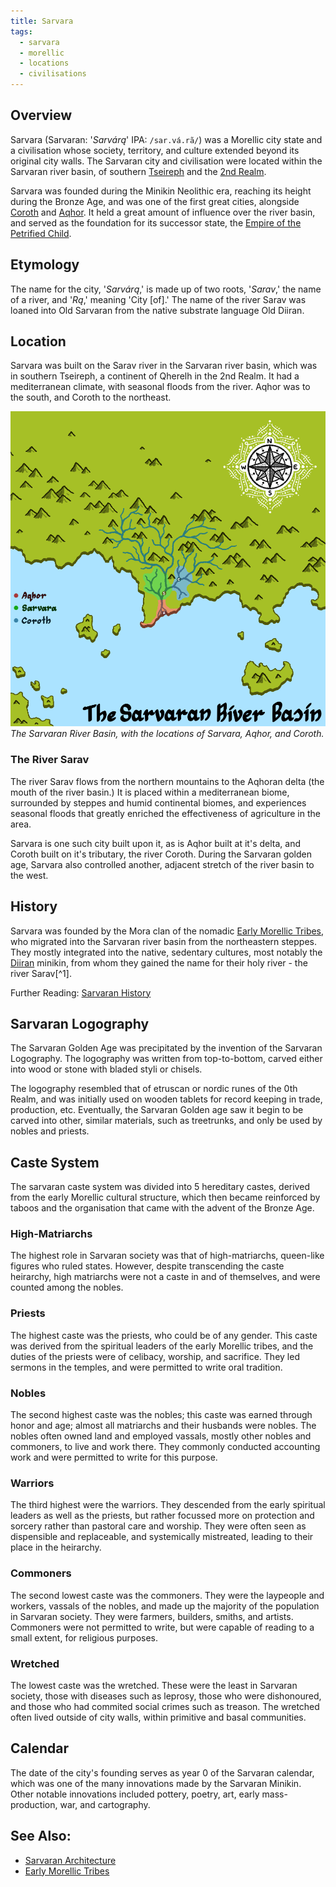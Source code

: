 ```yaml
---
title: Sarvara
tags:
  - sarvara 
  - morellic
  - locations
  - civilisations
---
```

## Overview
Sarvara (Sarvaran: '*Sarvárą*' IPA: `/sar.vá.rã/`) was a Morellic city state and a civilisation whose society, territory, and culture extended beyond its original city walls. The Sarvaran city and civilisation were located within the Sarvaran river basin, of southern [Tseireph](lore/2nd-realm/tseireph.md) and the [2nd Realm](lore/2nd-realm.md).

Sarvara was founded during the Minikin Neolithic era, reaching its height during the Bronze Age, and was one of the first great cities, alongside [Coroth](groups-and-places/coroth.md) and [Aqhor](groups-and-places/aqhor.md). It held a great amount of influence over the river basin, and served as the foundation for its successor state, the [Empire of the Petrified Child](lore/the-empire-of-the-petrified-child.md).
## Etymology
The name for the city, '*Sarvárą*,' is made up of two roots, '*Sarav*,' the name of a river, and '*Rą*,' meaning 'City \[of].' The name of the river Sarav was loaned into Old Sarvaran from the native substrate language Old Diiran.
## Location
Sarvara was built on the Sarav river in the Sarvaran river basin, which was in southern Tseireph, a continent of Qherelh in the 2nd Realm. It had a mediterranean climate, with seasonal floods from the river. Aqhor was to the south, and Coroth to the northeast.

![](images/sarvaran-river-basin.png)
*The Sarvaran River Basin, with the locations of Sarvara, Aqhor, and Coroth.*
### The River Sarav
The river Sarav flows from the northern mountains to the Aqhoran delta (the mouth of the river basin.) It is placed within a mediterranean biome, surrounded by steppes and humid continental biomes, and experiences seasonal floods that greatly enriched the effectiveness of agriculture in the area.

Sarvara is one such city built upon it, as is Aqhor built at it's delta, and Coroth built on it's tributary, the river Coroth. During the Sarvaran golden age, Sarvara also controlled another, adjacent stretch of the river basin to the west.
## History
Sarvara was founded by the Mora clan of the nomadic [Early Morellic Tribes](pre/early-morellic-tribes.md), who migrated into the Sarvaran river basin from the northeastern steppes. They mostly integrated into the native, sedentary cultures, most notably the [Diiran](lore/diira.md) minikin, from whom they gained the name for their holy river - the river Sarav[^1].

Further Reading: [Sarvaran History](private/lore/sarvaran-history.md)
## Sarvaran Logography
The Sarvaran Golden Age was precipitated by the invention of the Sarvaran Logography. The logography was written from top-to-bottom, carved either into wood or stone with bladed styli or chisels.

The logography resembled that of etruscan or nordic runes of the 0th Realm, and was initially used on wooden tablets for record keeping in trade, production, etc. Eventually, the Sarvaran Golden age saw it begin to be carved into other, similar materials, such as treetrunks, and only be used by nobles and priests.
## Caste System
The sarvaran caste system was divided into 5 hereditary castes, derived from the early Morellic cultural structure, which then became reinforced by taboos and the organisation that came with the advent of the Bronze Age.
### High-Matriarchs
The highest role in Sarvaran society was that of high-matriarchs, queen-like figures who ruled states. However, despite transcending the caste heirarchy, high matriarchs were not a caste in and of themselves, and were counted among the nobles.
### Priests
The highest caste was the priests, who could be of any gender. This caste was derived from the spiritual leaders of the early Morellic tribes, and the duties of the priests were of celibacy, worship, and sacrifice. They led sermons in the temples, and were permitted to write oral tradition.
### Nobles
The second highest caste was the nobles; this caste was earned through honor and age; almost all matriarchs and their husbands were nobles. The nobles often owned land and employed vassals, mostly other nobles and commoners, to live and work there. They commonly conducted accounting work and were permitted to write for this purpose.
### Warriors
The third highest were the warriors. They descended from the early spiritual leaders as well as the priests, but rather focussed more on protection and sorcery rather than pastoral care and worship. They were often seen as dispensible and replaceable, and systemically mistreated, leading to their place in the heirarchy.
### Commoners
The second lowest caste was the commoners. They were the laypeople and workers, vassals of the nobles, and made up the majority of the population in Sarvaran society. They were farmers, builders, smiths, and artists. Commoners were not permitted to write, but were capable of reading to a small extent, for religious purposes.
### Wretched
The lowest caste was the wretched. These were the least in Sarvaran society, those with diseases such as leprosy, those who were dishonoured, and those who had commited social crimes such as treason. The wretched often lived outside of city walls, within primitive and basal communities.
## Calendar
The date of the city's founding serves as year 0 of the Sarvaran calendar, which was one of the many innovations made by the Sarvaran Minikin. Other notable innovations included pottery, poetry, art, early mass-production, war, and cartography.
## See Also:
- [Sarvaran Architecture](lore/2nd-realm/sarvara/sarvaran-architecture.md)
- [Early Morellic Tribes](lore/2nd-realm/early-morellic-tribes.md)